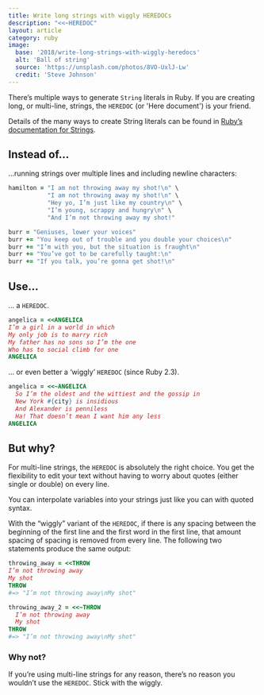 ```yaml
---
title: Write long strings with wiggly HEREDOCs
description: "<<~HEREDOC"
layout: article
category: ruby
image:
  base: '2018/write-long-strings-with-wiggly-heredocs'
  alt: 'Ball of string'
  source: 'https://unsplash.com/photos/8VO-UxlJ-Lw'
  credit: 'Steve Johnson'
---
```


There’s multiple ways to generate `String` literals in Ruby. If you are creating long, or multi-line, strings, the `HEREDOC` (or 'Here document') is your friend.

Details of the many ways to create String literals can be found in [Ruby’s documentation for Strings](http://ruby-doc.org/core-2.5.3/doc/syntax/literals_rdoc.html#label-Strings).

## Instead of…

...running strings over multiple lines and including newline characters:

```ruby
hamilton = "I am not throwing away my shot!\n" \
           "I am not throwing away my shot!\n" \
           "Hey yo, I’m just like my country\n" \
           "I’m young, scrappy and hungry\n" \
           "And I’m not throwing away my shot!"
```

```ruby
burr = "Geniuses, lower your voices"
burr += "You keep out of trouble and you double your choices\n"
burr += "I’m with you, but the situation is fraught\n"
burr += "You’ve got to be carefully taught:\n"
burr += "If you talk, you’re gonna get shot!\n"
```


## Use…

... a `HEREDOC`.

```ruby
angelica = <<ANGELICA
I’m a girl in a world in which
My only job is to marry rich
My father has no sons so I’m the one
Who has to social climb for one
ANGELICA
```


... or even better a ‘wiggly’ `HEREDOC` (since Ruby 2.3).

```ruby
angelica = <<~ANGELICA
  So I’m the oldest and the wittiest and the gossip in
  New York #{city} is insidious
  And Alexander is penniless
  Ha! That doesn’t mean I want him any less
ANGELICA
```


## But why?

For multi-line strings, the `HEREDOC` is absolutely the right choice. You get the flexibility to edit your text without having to worry about quotes (either single or double) on every line.

You can interpolate variables into your strings just like you can with quoted syntax.

With the “wiggly” variant of the `HEREDOC`, if there is any spacing between the beginning of the first line and the first word in the first line, that amount spacing of spacing is removed from every line. The following two statements produce the same output:

```ruby
throwing_away = <<THROW
I’m not throwing away
My shot
THROW
#=> "I’m not throwing away\nMy shot"

throwing_away_2 = <<~THROW
  I’m not throwing away
  My shot
THROW
#=> "I’m not throwing away\nMy shot"
```


### Why not?

If you’re using multi-line strings for any reason, there’s no reason you wouldn’t use the `HEREDOC`. Stick with the wiggly.
